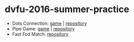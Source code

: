 # dvfu-2016-summer-practice

* Dots Connection: [game](https://BecauseWeCanStudios.github.io/dots-connect) | [repository](https://github.com/BecauseWeCanStudios/dots-connect)
* Pipe Game: [game](https://catsupteam.github.io/TopGameEU/) | [repository](https://github.com/CatsUpTeam/TopGameEU)
* Fast Fod Match: [repository](https://github.com/Daryana/Fast-Food-Match-3)
